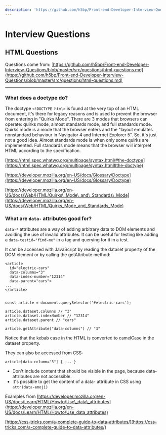 ```yaml
---
description: 'https://github.com/h5bp/Front-end-Developer-Interview-Questions'
---
```


# Interview Questions

## HTML Questions

Questions come from: [https://github.com/h5bp/Front-end-Developer-Interview-Questions/blob/master/src/questions/html-questions.md](https://github.com/h5bp/Front-end-Developer-Interview-Questions/blob/master/src/questions/html-questions.md)

---

### **What does a doctype do?**

The doctype `<!DOCTYPE html>` is found at the very top of an HTML document, it's there for legacy reasons and is used to prevent the browser from entering in "Quirks Mode". There are 3 modes that browsers can operate: quirks mode, almost standards mode, and full standards mode. Quirks mode is a mode that the browser enters and the "layout emulates nonstandard behaviour in Navigator 4 and Internet Explorer 5". So, it's just not a good idea. Almost standards mode is when only some quirks are implemented. Full standards mode means that the browser will interpret HTML according to the specification.

[https://html.spec.whatwg.org/multipage/syntax.html\#the-doctype](https://html.spec.whatwg.org/multipage/syntax.html#the-doctype)

[https://developer.mozilla.org/en-US/docs/Glossary/Doctype](https://developer.mozilla.org/en-US/docs/Glossary/Doctype) 

[https://developer.mozilla.org/en-US/docs/Web/HTML/Quirks\_Mode\_and\_Standards\_Mode](https://developer.mozilla.org/en-US/docs/Web/HTML/Quirks_Mode_and_Standards_Mode)

### What are `data-` attributes good for?

`data-*` attributes are a way of adding arbitrary data to DOM elements and avoiding the use of invalid attributes. It can be useful for testing like adding a `data-testid="find-me"` in a tag and querying for it in a test. 

It can be accessed with JavaScript by reading the dataset property of the DOM element or by calling the getAttribute method:

```text
<article
  id="electric-cars"
  data-columns="3"
  data-index-number="12314"
  data-parent="cars">
...
</article>


const article = document.querySelector('#electric-cars');
 
article.dataset.columns // "3"
article.dataset.indexNumber // "12314"
article.dataset.parent // "cars"

article.getAttribute("data-columns") // "3"
```

Notice that the kebab case in the HTML is converted to camelCase in the dataset property. 

They can also be accessed from CSS:

```text
article[data-column="3"] { ... }
```

* Don't include content that should be visible in the page, because data- attributes are not accessible.
* It's possible to get the content of a data- attribute in CSS using  `attr(data-emoji)`

Examples from [https://developer.mozilla.org/en-US/docs/Learn/HTML/Howto/Use\_data\_attributes](https://developer.mozilla.org/en-US/docs/Learn/HTML/Howto/Use_data_attributes)

[https://css-tricks.com/a-complete-guide-to-data-attributes/](https://css-tricks.com/a-complete-guide-to-data-attributes/)

